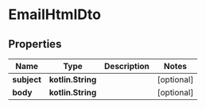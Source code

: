 
# EmailHtmlDto

## Properties
Name | Type | Description | Notes
------------ | ------------- | ------------- | -------------
**subject** | **kotlin.String** |  |  [optional]
**body** | **kotlin.String** |  |  [optional]



